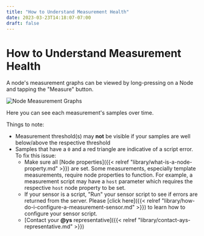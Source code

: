 ```yaml
---
title: "How to Understand Measurement Health"
date: 2023-03-23T14:18:07-07:00
draft: false
---
```


# How to Understand Measurement Health

A node's measurement graphs can be viewed by long-pressing on a Node and tapping the "Measure" button.

![Node Measurement Graphs](/help/img/node-measurement-graphs.gif)

Here you can see each measurement's samples over time.

Things to note:
- Measurement threshold(s) may **not** be visible if your samples are well below/above the respective threshold
- Samples that have a `0` and a red triangle are indicative of a script error. To fix this issue:
  - Make sure all [Node properties]({{< relref "library/what-is-a-node-property.md" >}}) are set. Some measurements, especially template measurements, require node properties to function. For example, a measurement script may have a `host` parameter which requires the respective `host` node property to be set.
  - If your sensor is a script, "Run" your sensor script to see if errors are returned from the server. Please [click here]({{< relref "library/how-do-i-configure-a-measurement-sensor.md" >}}) to learn how to configure your sensor script.
  - [Contact your **@ys** representative]({{< relref "library/contact-ays-representative.md" >}})
